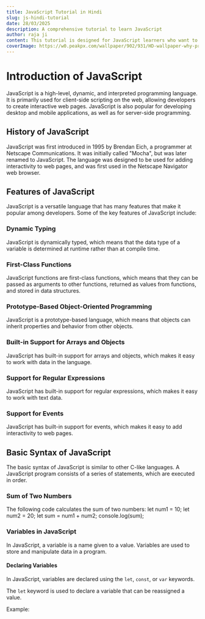 ```yaml
---
title: JavaScript Tutorial in Hindi
slug: js-hindi-tutorial
date: 28/03/2025
description: A comprehensive tutorial to learn JavaScript
author: raja ji
content: This tutorial is designed for JavaScript learners who want to learn from scratch
coverImage: https://w0.peakpx.com/wallpaper/902/931/HD-wallpaper-why-project-managers-need-business-analysts-for-project-success-business-analysis.jpg
---
```


# Introduction of JavaScript

JavaScript is a high-level, dynamic, and interpreted programming language. It is primarily used for client-side scripting on the web, allowing developers to create interactive web pages. JavaScript is also popular for developing desktop and mobile applications, as well as for server-side programming.

## History of JavaScript

JavaScript was first introduced in 1995 by Brendan Eich, a programmer at Netscape Communications. It was initially called "Mocha", but was later renamed to JavaScript. The language was designed to be used for adding interactivity to web pages, and was first used in the Netscape Navigator web browser.

## Features of JavaScript

JavaScript is a versatile language that has many features that make it popular among developers. Some of the key features of JavaScript include:

### Dynamic Typing

JavaScript is dynamically typed, which means that the data type of a variable is determined at runtime rather than at compile time.

### First-Class Functions

JavaScript functions are first-class functions, which means that they can be passed as arguments to other functions, returned as values from functions, and stored in data structures.

### Prototype-Based Object-Oriented Programming

JavaScript is a prototype-based language, which means that objects can inherit properties and behavior from other objects.

### Built-in Support for Arrays and Objects

JavaScript has built-in support for arrays and objects, which makes it easy to work with data in the language.

### Support for Regular Expressions

JavaScript has built-in support for regular expressions, which makes it easy to work with text data.

### Support for Events

JavaScript has built-in support for events, which makes it easy to add interactivity to web pages.

## Basic Syntax of JavaScript

The basic syntax of JavaScript is similar to other C-like languages. A JavaScript program consists of a series of statements, which are executed in order.
### Sum of Two Numbers

The following code calculates the sum of two numbers:
let num1 = 10;
let num2 = 20;
let sum = num1 + num2;
console.log(sum);
### Variables in JavaScript

In JavaScript, a variable is a name given to a value. Variables are used to store and manipulate data in a program.

#### Declaring Variables

In JavaScript, variables are declared using the `let`, `const`, or `var` keywords.

The `let` keyword is used to declare a variable that can be reassigned a value.

Example:

